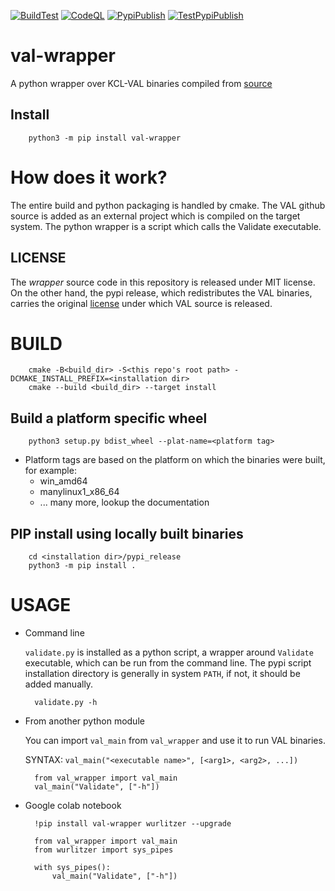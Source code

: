[![BuildTest](https://github.com/LAPKT-dev/val-wrapper/actions/workflows/build_test.yml/badge.svg)](https://github.com/LAPKT-dev/val-wrapper/actions/workflows/build_test.yml)
[![CodeQL](https://github.com/LAPKT-dev/val-wrapper/actions/workflows/codeql-analysis.yml/badge.svg)](https://github.com/LAPKT-dev/val-wrapper/actions/workflows/codeql-analysis.yml)
[![PypiPublish](https://github.com/LAPKT-dev/val-wrapper/actions/workflows/pypi_publish.yml/badge.svg)](https://github.com/LAPKT-dev/val-wrapper/actions/workflows/pypi_publish.yml)
[![TestPypiPublish](https://github.com/LAPKT-dev/val-wrapper/actions/workflows/testpypi_publish.yml/badge.svg)](https://github.com/LAPKT-dev/val-wrapper/actions/workflows/testpypi_publish.yml)

# val-wrapper
A python wrapper over KCL-VAL binaries compiled from [source](https://github.com/KCL-Planning/VAL)

Install
-------

        python3 -m pip install val-wrapper

How does it work?
=================

The entire build and python packaging is handled by cmake. The VAL github source is added as an external project which is compiled on the target system. The python wrapper is a script which calls the Validate executable.

LICENSE
-------
The *wrapper* source code in this repository is released under MIT license. On the other hand, the pypi release, which redistributes the VAL binaries, carries the original [license](https://github.com/KCL-Planning/VAL/blob/3c7a1f330bdab0ba28a4762bb45c3f06c27fb6d4/LICENSE) under which VAL source is released.

# BUILD

        cmake -B<build_dir> -S<this repo's root path> -DCMAKE_INSTALL_PREFIX=<installation dir>
        cmake --build <build_dir> --target install

## Build a platform specific wheel
        python3 setup.py bdist_wheel --plat-name=<platform tag>

  - Platform tags are based on the platform on which the binaries were built, for example:
    - win_amd64
    - manylinux1_x86_64
    - ... many more, lookup the documentation

## PIP install using locally built binaries

        cd <installation dir>/pypi_release
        python3 -m pip install .


# USAGE

- Command line 

    `validate.py` is installed as a python script, a wrapper around `Validate` executable, which can be run from the command line. The pypi script installation directory is generally in system `PATH`, if not, it should be added manually.

        validate.py -h

- From another python module

    You can import `val_main` from `val_wrapper` and use it to run VAL binaries. 
    
    SYNTAX: `val_main("<executable name>", [<arg1>, <arg2>, ...])`

        from val_wrapper import val_main
        val_main("Validate", ["-h"])

- Google colab notebook

        !pip install val-wrapper wurlitzer --upgrade

        from val_wrapper import val_main
        from wurlitzer import sys_pipes

        with sys_pipes():
            val_main("Validate", ["-h"])